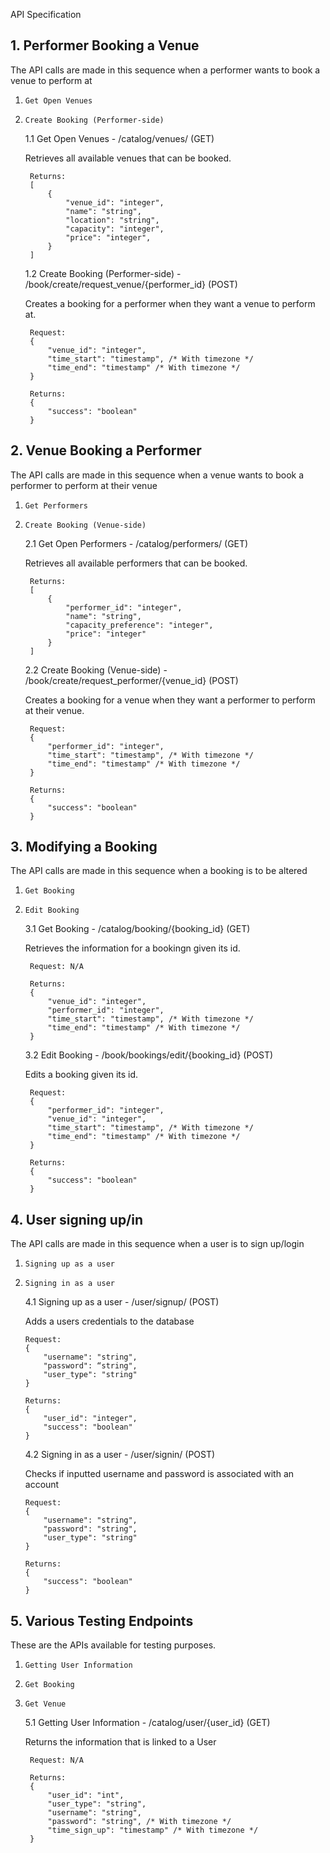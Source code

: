 API Specification

## 1. Performer Booking a Venue

The API calls are made in this sequence when a performer wants to book a venue to perform at

1.  `Get Open Venues`
2.  `Create Booking (Performer-side)`

    1.1 Get Open Venues - /catalog/venues/ (GET)

    Retrieves all available venues that can be booked.

         Returns:
         [
             {
                 "venue_id": "integer",
                 "name": "string",
                 "location": "string",
                 "capacity": "integer",
                 "price": "integer",
             }
         ]

    1.2 Create Booking (Performer-side) - /book/create/request_venue/{performer_id} (POST)

    Creates a booking for a performer when they want a venue to perform at.

         Request:
         {
             "venue_id": "integer",
             "time_start": "timestamp", /* With timezone */
             "time_end": "timestamp" /* With timezone */
         }

         Returns:
         {
             "success": "boolean"
         }

## 2. Venue Booking a Performer

The API calls are made in this sequence when a venue wants to book a performer to perform at their venue

1.  `Get Performers`
2.  `Create Booking (Venue-side)`

    2.1 Get Open Performers - /catalog/performers/ (GET)

    Retrieves all available performers that can be booked.

         Returns:
         [
             {
                 "performer_id": "integer",
                 "name": "string",
                 "capacity_preference": "integer",
                 "price": "integer"
             }
         ]

    2.2 Create Booking (Venue-side) - /book/create/request_performer/{venue_id} (POST)

    Creates a booking for a venue when they want a performer to perform at their venue.

         Request:
         {
             "performer_id": "integer",
             "time_start": "timestamp", /* With timezone */
             "time_end": "timestamp" /* With timezone */
         }

         Returns:
         {
             "success": "boolean"
         }

## 3. Modifying a Booking

The API calls are made in this sequence when a booking is to be altered

1.  `Get Booking`
2.  `Edit Booking`

    3.1 Get Booking - /catalog/booking/{booking_id} (GET)

    Retrieves the information for a bookingn given its id.

         Request: N/A

         Returns:
         {
             "venue_id": "integer",
             "performer_id": "integer",
             "time_start": "timestamp", /* With timezone */
             "time_end": "timestamp" /* With timezone */
         }

    3.2 Edit Booking - /book/bookings/edit/{booking_id} (POST)

    Edits a booking given its id.

         Request:
         {
             "performer_id": "integer",
             "venue_id": "integer",
             "time_start": "timestamp", /* With timezone */
             "time_end": "timestamp" /* With timezone */
         }

         Returns:
         {
             "success": "boolean"
         }

## 4. User signing up/in

The API calls are made in this sequence when a user is to sign up/login

1.  `Signing up as a user`
2.  `Signing in as a user`

    4.1 Signing up as a user - /user/signup/ (POST)

    Adds a users credentials to the database

        Request:
        {
            "username": "string",
            "password": “string",
            "user_type": "string"
        }

        Returns:
        {
            "user_id": "integer",
            "success": "boolean"
        }

    4.2 Signing in as a user - /user/signin/ (POST)

    Checks if inputted username and password is associated with an account

        Request:
        {
            "username": "string",
            "password": "string",
            "user_type": "string"
        }

        Returns:
        {
            "success": "boolean"
        }

## 5. Various Testing Endpoints

These are the APIs available for testing purposes.

1.  `Getting User Information`
2.  `Get Booking`
3.  `Get Venue`

    5.1 Getting User Information - /catalog/user/{user_id} (GET)

    Returns the information that is linked to a User

         Request: N/A

         Returns:
         {
             "user_id": "int",
             "user_type": "string",
             "username": "string",
             "password": "string", /* With timezone */
             "time_sign_up": "timestamp" /* With timezone */
         }
